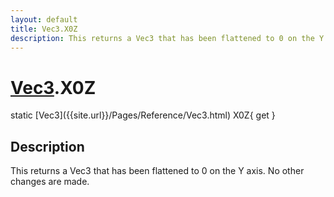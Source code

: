 ```yaml
---
layout: default
title: Vec3.X0Z
description: This returns a Vec3 that has been flattened to 0 on the Y axis. No other changes are made.
---
```

# [Vec3]({{site.url}}/Pages/Reference/Vec3.html).X0Z

<div class='signature' markdown='1'>
static [Vec3]({{site.url}}/Pages/Reference/Vec3.html) X0Z{ get }
</div>

## Description
This returns a Vec3 that has been flattened to 0 on the
Y axis. No other changes are made.

